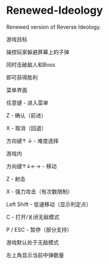 # Renewed-Ideology
Renewed version of Reverse Ideology.

游戏目标

操控玩家躲避屏幕上的子弹

同时击破敌人和Boss

即可获得胜利



菜单界面

任意键 - 进入菜单

Z - 确认（前进）

X - 取消（回退）

方向键↑ ↓ - 难度选择



游戏内

方向键↑↓←→ - 移动

Z - 射击

X - 强力攻击（有次数限制）

Left Shift - 低速移动（显示判定点）



C - 打开/关闭无敌模式

P / ESC - 暂停（部分支持）



游戏默认处于无敌模式

左上角显示当前中弹数量

